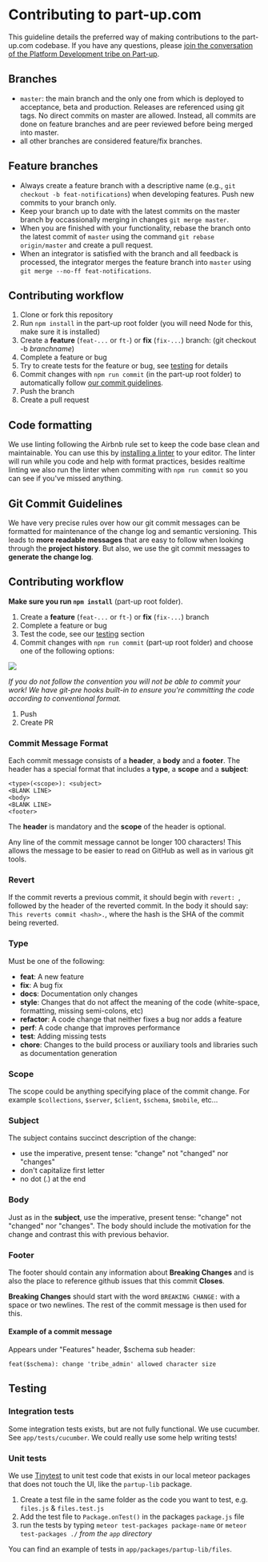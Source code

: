 # Contributing to part-up.com

This guideline details the preferred way of making contributions to the part-up.com codebase. If you have any questions,
please [join the conversation of the Platform Development tribe on Part-up](https://part-up.com/tribes/development/chat).

## Branches
- `master`: the main branch and the only one from which is deployed to acceptance, beta and production. Releases are
  referenced using git tags. No direct commits on master are allowed. Instead, all commits are done on feature branches
  and are peer reviewed before being merged into master.
- all other branches are considered feature/fix branches.

## Feature branches

- Always create a feature branch with a descriptive name (e.g., `git checkout -b feat-notifications`) when developing
  features. Push new commits to your branch only.
- Keep your branch up to date with the latest commits on the master branch by occassionally merging in changes
  `git merge master`.
- When you are finished with your functionality, rebase the branch onto the latest commit of `master` using the command
  `git rebase origin/master` and create a pull request.
- When an integrator is satisfied with the branch and all feedback is processed, the integrator merges the feature
  branch into `master` using `git merge --no-ff feat-notifications`.
  
## <a name="contributing"></a> Contributing workflow

1. Clone or fork this repository
2. Run `npm install` in the part-up root folder (you will need Node for this, make sure it is installed)
3. Create a **feature** (`feat-...` or `ft-`) or **fix** (`fix-...`) branch: (git checkout -b _branchname_)
4. Complete a feature or bug
5. Try to create tests for the feature or bug, see [testing](#testing) for details
6. Commit changes with `npm run commit` (in the part-up root folder) to automatically follow [our commit guidelines](#commit).
7. Push the branch
8. Create a pull request

## Code formatting

We use linting following the Airbnb rule set to keep the code base clean and maintainable. You can use this by [installing a linter](https://guide.meteor.com/code-style.html#eslint-editor) to your editor. The linter will run while you code and help with format practices, besides realtime linting we also run the linter when commiting with `npm run commit` so you can see if you've missed anything.

## <a name="commit"></a> Git Commit Guidelines

We have very precise rules over how our git commit messages can be formatted for maintenance of the change log and
semantic versioning.  This leads to **more readable messages** that are easy to follow when looking through the
**project history**.  But also, we use the git commit messages to **generate the change log**.

## Contributing workflow

**Make sure you run `npm install`**  (part-up root folder).

1. Create a **feature** (`feat-...` or `ft-`) or **fix** (`fix-...`) branch
1. Complete a feature or bug
1. Test the code, see our [testing](#testing) section
1. Commit changes with `npm run commit` (part-up root folder) and choose one of the following options:

<div>
<img src="https://raw.githubusercontent.com/commitizen/cz-cli/master/meta/screenshots/add-commit.png" />
</div>

*If you do not follow the convention you will not be able to commit your work!
We have git-pre hooks built-in to ensure you're committing the code according to conventional format.*

1. Push
1. Create PR


### Commit Message Format
Each commit message consists of a **header**, a **body** and a **footer**.  The header has a special
format that includes a **type**, a **scope** and a **subject**:

```Shell
<type>(<scope>): <subject>
<BLANK LINE>
<body>
<BLANK LINE>
<footer>
```

The **header** is mandatory and the **scope** of the header is optional.

Any line of the commit message cannot be longer 100 characters! This allows the message to be easier
to read on GitHub as well as in various git tools.

### Revert

If the commit reverts a previous commit, it should begin with `revert: `, followed by the header of the reverted commit.
In the body it should say: `This reverts commit <hash>.`, where the hash is the SHA of the commit being reverted.

### Type

Must be one of the following:

* **feat**: A new feature
* **fix**: A bug fix
* **docs**: Documentation only changes
* **style**: Changes that do not affect the meaning of the code (white-space, formatting, missing
  semi-colons, etc)
* **refactor**: A code change that neither fixes a bug nor adds a feature
* **perf**: A code change that improves performance
* **test**: Adding missing tests
* **chore**: Changes to the build process or auxiliary tools and libraries such as documentation
  generation

### Scope
The scope could be anything specifying place of the commit change. For example `$collections`,
`$server`, `$client`, `$schema`, `$mobile`, etc...

### Subject
The subject contains succinct description of the change:

* use the imperative, present tense: "change" not "changed" nor "changes"
* don't capitalize first letter
* no dot (.) at the end

### Body
Just as in the **subject**, use the imperative, present tense: "change" not "changed" nor "changes".
The body should include the motivation for the change and contrast this with previous behavior.

### Footer
The footer should contain any information about **Breaking Changes** and is also the place to
reference github issues that this commit **Closes**.

**Breaking Changes** should start with the word `BREAKING CHANGE:` with a space or two newlines. The rest of the commit message is then used for this.

#### Example of a commit message

Appears under "Features" header, $schema sub header:

```
feat($schema): change 'tribe_admin' allowed character size
```

## <a name="testing"></a> Testing

### Integration tests

Some integration tests exists, but are not fully functional. We use cucumber. See `app/tests/cucumber`. We could really use some help writing tests!

### Unit tests

We use [Tinytest](https://github.com/numtel/tinytest-in-app) to unit test code that exists in our local meteor packages that does not touch the UI, like the `partup-lib` package.

1. Create a test file in the same folder as the code you want to test, e.g. `files.js` & `files.test.js`
1. Add the test file to `Package.onTest()` in the packages `package.js` file
1. run the tests by typing `meteor test-packages package-name` or `meteor test-packages ./` *from the `app` directory*

You can find an example of tests in `app/packages/partup-lib/files`.
